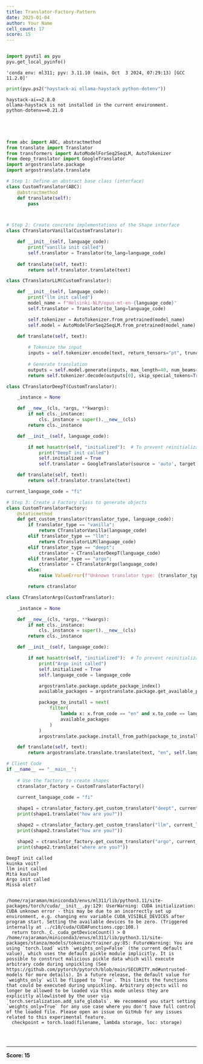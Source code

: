 ```yaml
---
title: Translator-Factory-Pattern
date: 2025-01-04
author: Your Name
cell_count: 17
score: 15
---
```


```python

```


```python
import pyutil as pyu
pyu.get_local_pyinfo()
```




    'conda env: ml311; pyv: 3.11.10 (main, Oct  3 2024, 07:29:13) [GCC 11.2.0]'




```python
print(pyu.ps2("haystack-ai ollama-haystack python-dotenv"))
```

    haystack-ai==2.8.0
    ollama-haystack is not installed in the current environment.
    python-dotenv==0.21.0
    



```python

```


```python

```


```python

```


```python

```


```python
from abc import ABC, abstractmethod
from translate import Translator
from transformers import AutoModelForSeq2SeqLM, AutoTokenizer
from deep_translator import GoogleTranslator
import argostranslate.package
import argostranslate.translate

# Step 1: Define an abstract base class (interface)
class CustomTranslator(ABC):
    @abstractmethod
    def translate(self):
        pass




```


```python
# Step 2: Create concrete implementations of the Shape interface
class CTranslatorVanilla(CustomTranslator):

    def __init__(self, language_code):
        print("vanilla init called")
        self.translator = Translator(to_lang=language_code)
        
    def translate(self, text):
        return self.translator.translate(text)
```


```python
class CTranslatorLLM(CustomTranslator):

    def __init__(self, language_code):
        print("llm init called")
        model_name = f"Helsinki-NLP/opus-mt-en-{language_code}"
        self.translator = Translator(to_lang=language_code)

        self.tokenizer = AutoTokenizer.from_pretrained(model_name)
        self.model = AutoModelForSeq2SeqLM.from_pretrained(model_name)
        
    def translate(self, text):

        # Tokenize the input
        inputs = self.tokenizer.encode(text, return_tensors="pt", truncation=True)
        
        # Generate translation
        outputs = self.model.generate(inputs, max_length=40, num_beams=4, early_stopping=True)
        return self.tokenizer.decode(outputs[0], skip_special_tokens=True)
```


```python
class CTranslatorDeepT(CustomTranslator):

    _instance = None

    def __new__(cls, *args, **kwargs):
        if not cls._instance:
            cls._instance = super().__new__(cls)
        return cls._instance

    def __init__(self, language_code):

        if not hasattr(self, "initialized"):  # To prevent reinitialization
            print("DeepT init called")
            self.initialized = True
            self.translator = GoogleTranslator(source = 'auto', target = language_code)

    def translate(self, text):
        return self.translator.translate(text)
```


```python
current_language_code = "fi"

# Step 3: Create a Factory class to generate objects
class CustomTranslatorFactory:
    @staticmethod
    def get_custom_translator(translator_type, language_code):
        if translator_type == "vanilla":
            return CTranslatorVanilla(language_code)
        elif translator_type == "llm":
            return CTranslatorLLM(language_code)
        elif translator_type == "deept":
            ctranslator = CTranslatorDeepT(language_code)
        elif translator_type == "argo":
            ctranslator = CTranslatorArgo(language_code)
        else:
            raise ValueError(f"Unknown translator type: {translator_type}")

        return ctranslator
```


```python
class CTranslatorArgo(CustomTranslator):

    _instance = None

    def __new__(cls, *args, **kwargs):
        if not cls._instance:
            cls._instance = super().__new__(cls)
        return cls._instance

    def __init__(self, language_code):

        if not hasattr(self, "initialized"):  # To prevent reinitialization
            print("Argo init called")
            self.initialized = True
            self.language_code = language_code

            argostranslate.package.update_package_index()
            available_packages = argostranslate.package.get_available_packages()

            package_to_install = next(
                filter(
                    lambda x: x.from_code == "en" and x.to_code == language_code,
                    available_packages
                )
            )
            argostranslate.package.install_from_path(package_to_install.download())

    def translate(self, text):
        return argostranslate.translate.translate(text, "en", self.language_code)
```


```python
# Client Code
if __name__ == "__main__":
    
    # Use the factory to create shapes
    ctranslator_factory = CustomTranslatorFactory()

    current_language_code = "fi"
    
    shape1 = ctranslator_factory.get_custom_translator("deept", current_language_code)
    print(shape1.translate("how are you?"))

    shape2 = ctranslator_factory.get_custom_translator("llm", current_language_code)
    print(shape2.translate("how are you?"))

    shape2 = ctranslator_factory.get_custom_translator("argo", current_language_code)
    print(shape2.translate("where are you?"))
```

    DeepT init called
    kuinka voit?
    llm init called
    Mitä kuuluu?
    Argo init called
    Missä olet?


    /home/rajaraman/miniconda3/envs/ml311/lib/python3.11/site-packages/torch/cuda/__init__.py:129: UserWarning: CUDA initialization: CUDA unknown error - this may be due to an incorrectly set up environment, e.g. changing env variable CUDA_VISIBLE_DEVICES after program start. Setting the available devices to be zero. (Triggered internally at ../c10/cuda/CUDAFunctions.cpp:108.)
      return torch._C._cuda_getDeviceCount() > 0
    /home/rajaraman/miniconda3/envs/ml311/lib/python3.11/site-packages/stanza/models/tokenize/trainer.py:85: FutureWarning: You are using `torch.load` with `weights_only=False` (the current default value), which uses the default pickle module implicitly. It is possible to construct malicious pickle data which will execute arbitrary code during unpickling (See https://github.com/pytorch/pytorch/blob/main/SECURITY.md#untrusted-models for more details). In a future release, the default value for `weights_only` will be flipped to `True`. This limits the functions that could be executed during unpickling. Arbitrary objects will no longer be allowed to be loaded via this mode unless they are explicitly allowlisted by the user via `torch.serialization.add_safe_globals`. We recommend you start setting `weights_only=True` for any use case where you don't have full control of the loaded file. Please open an issue on GitHub for any issues related to this experimental feature.
      checkpoint = torch.load(filename, lambda storage, loc: storage)



```python

```


```python

```


```python

```


---
**Score: 15**
